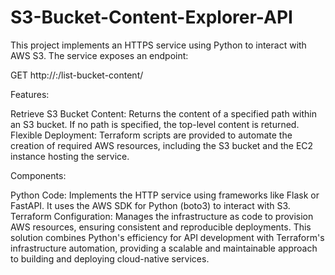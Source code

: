 # S3-Bucket-Content-Explorer-API

This project implements an HTTPS service using Python to interact with AWS S3. The service exposes an endpoint:

GET http://<IP>:<PORT>/list-bucket-content/<path>

Features:


Retrieve S3 Bucket Content: Returns the content of a specified path within an S3 bucket. If no path is specified, the top-level content is returned.
Flexible Deployment: Terraform scripts are provided to automate the creation of required AWS resources, including the S3 bucket and the EC2 instance hosting the service.


Components:


Python Code: Implements the HTTP service using frameworks like Flask or FastAPI. It uses the AWS SDK for Python (boto3) to interact with S3.
Terraform Configuration: Manages the infrastructure as code to provision AWS resources, ensuring consistent and reproducible deployments.
This solution combines Python's efficiency for API development with Terraform's infrastructure automation, providing a scalable and maintainable approach to building and deploying cloud-native services.
